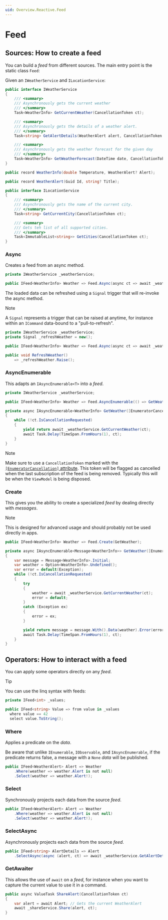 ```yaml
---
uid: Overview.Reactive.Feed
---
```

# Feed

## Sources: How to create a feed
You can build a _feed_ from different sources. The main entry point is the static class `Feed`:

Given an `IWeatherService` and `ILocationService`:
```csharp
public interface IWeatherService
{
	/// <summary>
	/// Asynchronously gets the current weather
	/// </summary>
	Task<WeatherInfo> GetCurrentWeather(CancellationToken ct);

	/// <summary>
	/// Asynchronously gets the details of a weather alert.
	/// </summary>
	Task<string> GetAlertDetails(WeatherAlert alert, CancellationToken ct);

	/// <summary>
	/// Asynchronously gets the weather forecast for the given day
	/// </summary>
	Task<WeatherInfo> GetWeatherForecast(DateTime date, CancellationToken ct);
}

public record WeatherInfo(double Temperature, WeatherAlert? Alert);

public record WeatherAlert(Guid Id, string? Title);

public interface ILocationService
{
	/// <summary>
	/// Asynchronously gets the name of the current city.
	/// </summary>
	Task<string> GetCurrentCity(CancellationToken ct);

	/// <summary>
	/// Gets teh list of all supported cities.
	/// </summary>
	Task<ImmutableList<string>> GetCities(CancellationToken ct);
}
```

### Async
Creates a feed from an async method.

```csharp
private IWeatherService _weatherService;

public IFeed<WeatherInfo> Weather => Feed.Async(async ct => await _weatherService.GetCurrentWeather(ct));
```

The loaded data can be refreshed using a `Signal` trigger that will re-invoke the async method.

> [!NOTE]
> A `Signal` represents a trigger that can be raised at anytime, for instance within an `ICommand` data-bound to a "pull-to-refresh".

```csharp
private IWeatherService _weatherService;
private Signal _refreshWeather = new();

public IFeed<WeatherInfo> Weather => Feed.Async(async ct => await _weatherService.GetCurrentWeather(ct), _refreshWeather);

public void RefreshWeather()
	=> _refreshWeather.Raise();
```


### AsyncEnumerable
This adapts an `IAsyncEnumerable<T>` into a _feed_.

```csharp
private IWeatherService _weatherService;

public IFeed<WeatherInfo> Weather => Feed.AsyncEnumerable(() => GetWeather());

private async IAsyncEnumerable<WeatherInfo> GetWeather([EnumeratorCancellation] CancellationToken ct = default)
{
	while (!ct.IsCancellationRequested)
	{
		yield return await _weatherService.GetCurrentWeather(ct);
		await Task.Delay(TimeSpan.FromHours(1), ct);
	}
}
```
> [!NOTE]
> Make sure to use a `CancellationToken` marked with the [`[EnumeratorCancellation]` attribute](https://docs.microsoft.com/en-us/dotnet/api/system.runtime.compilerservices.enumeratorcancellationattribute).
> This token will be flagged as cancelled when the last subscription of the feed is being removed.
> Typically this will be when the `ViewModel` is being disposed.

### Create
This gives you the ability to create a specialized _feed_ by dealing directly with _messages_.

> [!NOTE]
> This is designed for advanced usage and should probably not be used directly in apps.

```csharp
public IFeed<WeatherInfo> Weather => Feed.Create(GetWeather);

private async IAsyncEnumerable<Message<WeatherInfo>> GetWeather([EnumeratorCancellation] CancellationToken ct = default)
{
	var message = Message<WeatherInfo>.Initial;
	var weather = Option<WeatherInfo>.Undefined();
	var error = default(Exception);
	while (!ct.IsCancellationRequested)
	{
		try
		{
			weather = await _weatherService.GetCurrentWeather(ct);
			error = default;
		}
		catch (Exception ex)
		{
			error = ex;
		}

		yield return message = message.With().Data(weather).Error(error);
		await Task.Delay(TimeSpan.FromHours(1), ct);
	}
}
```

## Operators: How to interact with a feed
You can apply some operators directly on any _feed_.

> [!TIP]
> You can use the linq syntax with feeds:
> ```csharp
> private IFeed<int> _values;
> 
> public IFeed<string> Value => from value in _values
> 	where value == 42
> 	select value.ToString();
> ```

### Where
Applies a predicate on the _data_.

Be aware that unlike `IEnumerable`, `IObservable`, and `IAsyncEnumerable`, if the predicate returns false, a message with a `None` _data_ will be published.

```csharp
public IFeed<WeatherAlert> Alert => Weather
	.Where(weather => weather.Alert is not null)
	.Select(weather => weather.Alert!);
```

### Select
Synchronously projects each data from the source _feed_.

```csharp
public IFeed<WeatherAlert> Alert => Weather
	.Where(weather => weather.Alert is not null)
	.Select(weather => weather.Alert!);
```

### SelectAsync
Asynchronously projects each data from the source _feed_.

```csharp
public IFeed<string> AlertDetails => Alert
	.SelectAsync(async (alert, ct) => await _weatherService.GetAlertDetails(alert, ct));
```

### GetAwaiter
This allows the use of `await` on a _feed_, for instance when you want to capture the current value to use it in a command.
```csharp
public async ValueTask ShareAlert(CancellationToken ct)
{
	var alert = await Alert; // Gets the current WeatherAlert
	await _shareService.Share(alert, ct);
}
```

